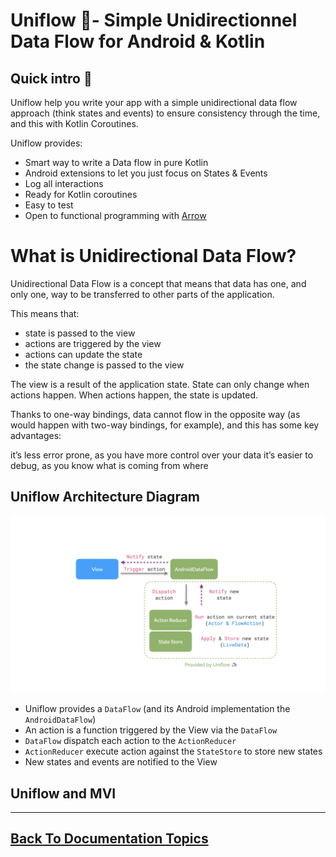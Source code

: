 
# Uniflow 🦄- Simple Unidirectionnel Data Flow for Android & Kotlin

## Quick intro 🚸

Uniflow help you write your app with a simple unidirectional data flow approach (think states and events) to ensure consistency through the time, and this with Kotlin Coroutines.

Uniflow provides:
* Smart way to write a Data flow in pure Kotlin
* Android extensions to let you just focus on States & Events
* Log all interactions
* Ready for Kotlin coroutines
* Easy to test
* Open to functional programming with [Arrow](https://arrow-kt.io/)

# What is Unidirectional Data Flow?

Unidirectional Data Flow is a concept that means that data has one, and only one, way to be transferred to other parts of the application.

This means that:

- state is passed to the view
- actions are triggered by the view
- actions can update the state
- the state change is passed to the view

The view is a result of the application state. State can only change when actions happen. When actions happen, the state is updated.

Thanks to one-way bindings, data cannot flow in the opposite way (as would happen with two-way bindings, for example), and this has some key advantages:

it’s less error prone, as you have more control over your data
it’s easier to debug, as you know what is coming from where

## Uniflow Architecture Diagram

![Uniflow logo](uniflow_architecture.png)

- Uniflow provides a `DataFlow` (and its Android implementation the `AndroidDataFlow`) 
- An action is a function triggered by the View via the `DataFlow`
- `DataFlow` dispatch each action to the `ActionReducer`
- `ActionReducer` execute action against the `StateStore` to store new states
- New states and events are notified to the View


## Uniflow and MVI



----

## [Back To Documentation Topics](../README.md#getting-started--documentation-)


